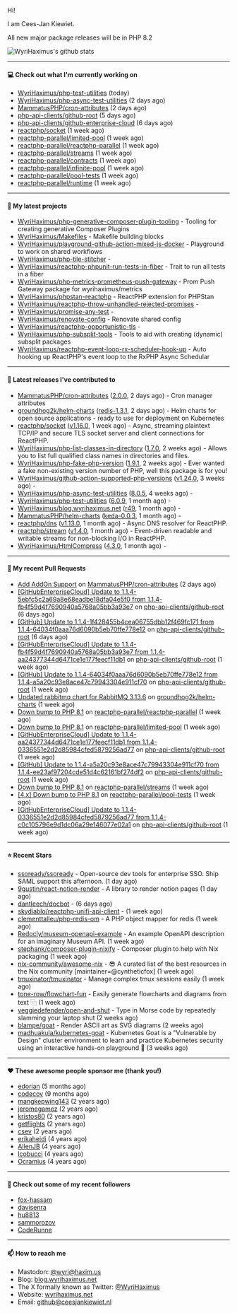 Hi!

I am Cees-Jan Kiewiet.

All new major package releases will be in PHP 8.2

![WyriHaximus's github stats](https://github-readme-stats.vercel.app/api?username=WyriHaximus&show_icons=true)

---

#### 💻 Check out what I'm currently working on

- [WyriHaximus/php-test-utilities](https://github.com/WyriHaximus/php-test-utilities) (today)
- [WyriHaximus/php-async-test-utilities](https://github.com/WyriHaximus/php-async-test-utilities) (2 days ago)
- [MammatusPHP/cron-attributes](https://github.com/MammatusPHP/cron-attributes) (2 days ago)
- [php-api-clients/github-root](https://github.com/php-api-clients/github-root) (5 days ago)
- [php-api-clients/github-enterprise-cloud](https://github.com/php-api-clients/github-enterprise-cloud) (6 days ago)
- [reactphp/socket](https://github.com/reactphp/socket) (1 week ago)
- [reactphp-parallel/limited-pool](https://github.com/reactphp-parallel/limited-pool) (1 week ago)
- [reactphp-parallel/reactphp-parallel](https://github.com/reactphp-parallel/reactphp-parallel) (1 week ago)
- [reactphp-parallel/streams](https://github.com/reactphp-parallel/streams) (1 week ago)
- [reactphp-parallel/contracts](https://github.com/reactphp-parallel/contracts) (1 week ago)
- [reactphp-parallel/infinite-pool](https://github.com/reactphp-parallel/infinite-pool) (1 week ago)
- [reactphp-parallel/pool-tests](https://github.com/reactphp-parallel/pool-tests) (1 week ago)
- [reactphp-parallel/runtime](https://github.com/reactphp-parallel/runtime) (1 week ago)

---

#### 🌱 My latest projects

- [WyriHaximus/php-generative-composer-plugin-tooling](https://github.com/WyriHaximus/php-generative-composer-plugin-tooling) - Tooling for creating generative Composer Plugins
- [WyriHaximus/Makefiles](https://github.com/WyriHaximus/Makefiles) - Makefile building blocks
- [WyriHaximus/playground-github-action-mixed-js-docker](https://github.com/WyriHaximus/playground-github-action-mixed-js-docker) - Playground to work on shared workflows
- [WyriHaximus/php-tile-stitcher](https://github.com/WyriHaximus/php-tile-stitcher) - 
- [WyriHaximus/reactphp-phpunit-run-tests-in-fiber](https://github.com/WyriHaximus/reactphp-phpunit-run-tests-in-fiber) - Trait to run all tests in a fiber
- [WyriHaximus/php-metrics-prometheus-push-gateway](https://github.com/WyriHaximus/php-metrics-prometheus-push-gateway) - Prom Push Gateway package for wyrihaximus/metrics
- [WyriHaximus/phpstan-reactphp](https://github.com/WyriHaximus/phpstan-reactphp) - ReactPHP extension for PHPStan
- [WyriHaximus/reactphp-throw-unhandled-rejected-promises](https://github.com/WyriHaximus/reactphp-throw-unhandled-rejected-promises) - 
- [WyriHaximus/promise-any-test](https://github.com/WyriHaximus/promise-any-test) - 
- [WyriHaximus/renovate-config](https://github.com/WyriHaximus/renovate-config) - Renovate shared config
- [WyriHaximus/reactphp-opportunistic-tls](https://github.com/WyriHaximus/reactphp-opportunistic-tls) - 
- [WyriHaximus/php-subsplit-tools](https://github.com/WyriHaximus/php-subsplit-tools) - Tools to aid with creating (dynamic) subsplit packages
- [WyriHaximus/reactphp-event-loop-rx-scheduler-hook-up](https://github.com/WyriHaximus/reactphp-event-loop-rx-scheduler-hook-up) - Auto hooking up ReactPHP&#39;s event loop to the RxPHP Async Schedular

---

#### 🔭 Latest releases I've contributed to

- [MammatusPHP/cron-attributes](https://github.com/MammatusPHP/cron-attributes) ([2.0.0](https://github.com/MammatusPHP/cron-attributes/releases/tag/2.0.0), 2 days ago) - Cron manager attributes
- [groundhog2k/helm-charts](https://github.com/groundhog2k/helm-charts) ([redis-1.3.1](https://github.com/groundhog2k/helm-charts/releases/tag/redis-1.3.1), 2 days ago) - Helm charts for open source applications - ready to use for deployment on Kubernetes
- [reactphp/socket](https://github.com/reactphp/socket) ([v1.16.0](https://github.com/reactphp/socket/releases/tag/v1.16.0), 1 week ago) - Async, streaming plaintext TCP/IP and secure TLS socket server and client connections for ReactPHP.
- [WyriHaximus/php-list-classes-in-directory](https://github.com/WyriHaximus/php-list-classes-in-directory) ([1.7.0](https://github.com/WyriHaximus/php-list-classes-in-directory/releases/tag/1.7.0), 2 weeks ago) - Allows you to list full qualified class names in directories and files.
- [WyriHaximus/php-fake-php-version](https://github.com/WyriHaximus/php-fake-php-version) ([1.9.1](https://github.com/WyriHaximus/php-fake-php-version/releases/tag/1.9.1), 2 weeks ago) - Ever wanted a fake non-existing version number of PHP, well this package is for you!
- [WyriHaximus/github-action-supported-php-versions](https://github.com/WyriHaximus/github-action-supported-php-versions) ([v1.24.0](https://github.com/WyriHaximus/github-action-supported-php-versions/releases/tag/v1.24.0), 3 weeks ago) - 
- [WyriHaximus/php-async-test-utilities](https://github.com/WyriHaximus/php-async-test-utilities) ([8.0.5](https://github.com/WyriHaximus/php-async-test-utilities/releases/tag/8.0.5), 4 weeks ago) - 
- [WyriHaximus/php-test-utilities](https://github.com/WyriHaximus/php-test-utilities) ([6.0.9](https://github.com/WyriHaximus/php-test-utilities/releases/tag/6.0.9), 1 month ago) - 
- [WyriHaximus/blog.wyrihaximus.net](https://github.com/WyriHaximus/blog.wyrihaximus.net) ([r49](https://github.com/WyriHaximus/blog.wyrihaximus.net/releases/tag/r49), 1 month ago) - 
- [MammatusPHP/helm-charts](https://github.com/MammatusPHP/helm-charts) ([keda-0.0.3](https://github.com/MammatusPHP/helm-charts/releases/tag/keda-0.0.3), 1 month ago) - 
- [reactphp/dns](https://github.com/reactphp/dns) ([v1.13.0](https://github.com/reactphp/dns/releases/tag/v1.13.0), 1 month ago) - Async DNS resolver for ReactPHP.
- [reactphp/stream](https://github.com/reactphp/stream) ([v1.4.0](https://github.com/reactphp/stream/releases/tag/v1.4.0), 1 month ago) - Event-driven readable and writable streams for non-blocking I/O in ReactPHP.
- [WyriHaximus/HtmlCompress](https://github.com/WyriHaximus/HtmlCompress) ([4.3.0](https://github.com/WyriHaximus/HtmlCompress/releases/tag/4.3.0), 1 month ago) - 

---

#### 🔨 My recent Pull Requests

- [Add AddOn Support](https://github.com/MammatusPHP/cron-attributes/pull/4) on [MammatusPHP/cron-attributes](https://github.com/MammatusPHP/cron-attributes) (2 days ago)
- [[GitHubEnterpriseCloud] Update to 1.1.4-5ebfc5c2a69a8e68eadbe18dfa04e5f0 from 1.1.4-fb4f59d4f7690940a5768a05bb3a93e7](https://github.com/php-api-clients/github-root/pull/1242) on [php-api-clients/github-root](https://github.com/php-api-clients/github-root) (6 days ago)
- [[GitHub] Update to 1.1.4-1f428455b4cea06755dbb12f469fc171 from 1.1.4-64034f0aaa76d6090b5eb70ffe778e12](https://github.com/php-api-clients/github-root/pull/1241) on [php-api-clients/github-root](https://github.com/php-api-clients/github-root) (6 days ago)
- [[GitHubEnterpriseCloud] Update to 1.1.4-fb4f59d4f7690940a5768a05bb3a93e7 from 1.1.4-aa24377344d6471ce1e177feecf11db1](https://github.com/php-api-clients/github-root/pull/1240) on [php-api-clients/github-root](https://github.com/php-api-clients/github-root) (1 week ago)
- [[GitHub] Update to 1.1.4-64034f0aaa76d6090b5eb70ffe778e12 from 1.1.4-a5a20c93e8ace47c79943304e911cf70](https://github.com/php-api-clients/github-root/pull/1239) on [php-api-clients/github-root](https://github.com/php-api-clients/github-root) (1 week ago)
- [Updated rabbitmq chart for RabbitMQ 3.13.6](https://github.com/groundhog2k/helm-charts/pull/1379) on [groundhog2k/helm-charts](https://github.com/groundhog2k/helm-charts) (1 week ago)
- [Down bump to PHP 8.1](https://github.com/reactphp-parallel/reactphp-parallel/pull/54) on [reactphp-parallel/reactphp-parallel](https://github.com/reactphp-parallel/reactphp-parallel) (1 week ago)
- [Down bump to PHP 8.1](https://github.com/reactphp-parallel/limited-pool/pull/54) on [reactphp-parallel/limited-pool](https://github.com/reactphp-parallel/limited-pool) (1 week ago)
- [[GitHubEnterpriseCloud] Update to 1.1.4-aa24377344d6471ce1e177feecf11db1 from 1.1.4-0336551e2d2d85984cfed5879256ad77](https://github.com/php-api-clients/github-root/pull/1238) on [php-api-clients/github-root](https://github.com/php-api-clients/github-root) (1 week ago)
- [[GitHub] Update to 1.1.4-a5a20c93e8ace47c79943304e911cf70 from 1.1.4-ee23af97204cde51d4c62161bf274df2](https://github.com/php-api-clients/github-root/pull/1237) on [php-api-clients/github-root](https://github.com/php-api-clients/github-root) (1 week ago)
- [Down bump to PHP 8.1](https://github.com/reactphp-parallel/streams/pull/40) on [reactphp-parallel/streams](https://github.com/reactphp-parallel/streams) (1 week ago)
- [[4.x] Down bump to PHP 8.1](https://github.com/reactphp-parallel/pool-tests/pull/55) on [reactphp-parallel/pool-tests](https://github.com/reactphp-parallel/pool-tests) (1 week ago)
- [[GitHubEnterpriseCloud] Update to 1.1.4-0336551e2d2d85984cfed5879256ad77 from 1.1.4-c0c105796e9d1dc06a29e146077e02a1](https://github.com/php-api-clients/github-root/pull/1236) on [php-api-clients/github-root](https://github.com/php-api-clients/github-root) (1 week ago)

---

#### ⭐ Recent Stars

- [ssoready/ssoready](https://github.com/ssoready/ssoready) - Open-source dev tools for enterprise SSO. Ship SAML support this afternoon. (1 day ago)
- [9gustin/react-notion-render](https://github.com/9gustin/react-notion-render) - A library to render notion pages (1 day ago)
- [dantleech/docbot](https://github.com/dantleech/docbot) -  (6 days ago)
- [skydiablo/reactphp-unifi-api-client](https://github.com/skydiablo/reactphp-unifi-api-client) -  (1 week ago)
- [clementtalleu/php-redis-om](https://github.com/clementtalleu/php-redis-om) - A PHP object mapper for redis (1 week ago)
- [Redocly/museum-openapi-example](https://github.com/Redocly/museum-openapi-example) - An example OpenAPI description for an imaginary Museum API.  (1 week ago)
- [stephank/composer-plugin-nixify](https://github.com/stephank/composer-plugin-nixify) - Composer plugin to help with Nix packaging (1 week ago)
- [nix-community/awesome-nix](https://github.com/nix-community/awesome-nix) - 😎 A curated list of the best resources in the Nix community [maintainer=@cyntheticfox] (1 week ago)
- [tmuxinator/tmuxinator](https://github.com/tmuxinator/tmuxinator) - Manage complex tmux sessions easily (1 week ago)
- [tone-row/flowchart-fun](https://github.com/tone-row/flowchart-fun) - Easily generate flowcharts and diagrams from text ⿻ (1 week ago)
- [veggiedefender/open-and-shut](https://github.com/veggiedefender/open-and-shut) - Type in Morse code by repeatedly slamming your laptop shut (2 weeks ago)
- [blampe/goat](https://github.com/blampe/goat) - Render ASCII art as SVG diagrams (2 weeks ago)
- [madhuakula/kubernetes-goat](https://github.com/madhuakula/kubernetes-goat) - Kubernetes Goat is a &#34;Vulnerable by Design&#34; cluster environment to learn and practice Kubernetes security using an interactive hands-on playground 🚀 (3 weeks ago)

---

#### ❤️ These awesome people sponsor me (thank you!)

- [edorian](https://github.com/edorian) (5 months ago)
- [codecov](https://github.com/codecov) (9 months ago)
- [mangkepwing143](https://github.com/mangkepwing143) (2 years ago)
- [jeromegamez](https://github.com/jeromegamez) (2 years ago)
- [kristos80](https://github.com/kristos80) (2 years ago)
- [getflights](https://github.com/getflights) (2 years ago)
- [csev](https://github.com/csev) (2 years ago)
- [erikaheidi](https://github.com/erikaheidi) (4 years ago)
- [AllenJB](https://github.com/AllenJB) (4 years ago)
- [lcobucci](https://github.com/lcobucci) (4 years ago)
- [Ocramius](https://github.com/Ocramius) (4 years ago)

---

#### 👯 Check out some of my recent followers

- [fox-hassam](https://github.com/fox-hassam)
- [davisenra](https://github.com/davisenra)
- [hu8813](https://github.com/hu8813)
- [sammorozov](https://github.com/sammorozov)
- [CodeRunne](https://github.com/CodeRunne)

---

#### 📫 How to reach me

- Mastodon: [@wyri@haxim.us](https://toot-toot.wyrihaxim.us/@wyri)
- Blog: [blog.wyrihaximus.net](https://blog.wyrihaximus.net/)
- The X formally known as Twitter: [@WyriHaximus](https://twitter.com/WyriHaximus)
- Website: [wyrihaximus.net](https://wyrihaximus.net/)
- Email: [github@ceesjankiewiet.nl](mailto:github@ceesjankiewiet.nl)
